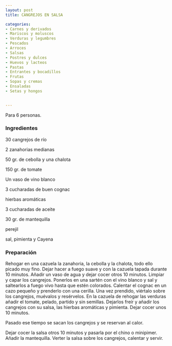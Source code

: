 ```yaml
---
layout: post
title: CANGREJOS EN SALSA

categories:
- Carnes y derivados
- Mariscos y moluscos
- Verduras y legumbres
- Pescados
- Arroces
- Salsas
- Postres y dulces
- Huevos y lacteos
- Pastas
- Entrantes y bocadillos
- Frutas
- Sopas y cremas
- Ensaladas
- Setas y hongos
 

---
```


Para 6 personas.

<h3>Ingredientes</h3>

30 cangrejos de río

2 zanahorias medianas

50 gr. de cebolla y una chalota

150 gr. de tomate

Un vaso de vino blanco

3 cucharadas de buen cognac

hierbas aromáticas

3 cucharadas de aceite

30 gr. de mantequilla

perejil

sal, pimienta y Cayena

<h3>Preparación</h3>

Rehogar en una cazuela la zanahoria, la cebolla y la chalota, todo ello picado muy fino. Dejar hacer a fuego suave y con la cazuela tapada durante 10 minutos. Añadir un vaso de agua y dejar cocer otros 10 minutos. Limpiar y capar los cangrejos. Ponerlos en una sartén con el vino blanco y sal y saltearlos a fuego vivo hasta que estén colorados. Calentar el cognac en un cazo pequeño y prenderlo con una cerilla. Una vez prendido, viértalo sobre los cangrejos, muévalos y resérvelos. En la cazuela de rehogar las verduras añadir el tomate, pelado, partido y sin semillas. Dejarlos freír y añadir los cangrejos con su salsa, las hierbas aromáticas y pimienta. Dejar cocer unos 10 minutos.

Pasado ese tiempo se sacan los cangrejos y se reservan al calor.

Dejar cocer la salsa otros 10 minutos y pasarla por el chino o minipimer. Añadir la mantequilla. Verter la salsa sobre los cangrejos, calentar y servir.

